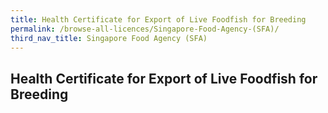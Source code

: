 ```yaml
---
title: Health Certificate for Export of Live Foodfish for Breeding
permalink: /browse-all-licences/Singapore-Food-Agency-(SFA)/
third_nav_title: Singapore Food Agency (SFA)
---
```

## Health Certificate for Export of Live Foodfish for Breeding
